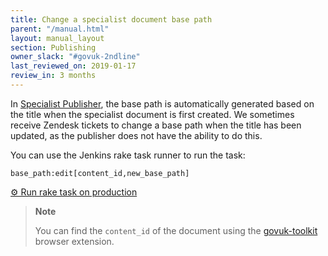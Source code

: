 ```yaml
---
title: Change a specialist document base path
parent: "/manual.html"
layout: manual_layout
section: Publishing
owner_slack: "#govuk-2ndline"
last_reviewed_on: 2019-01-17
review_in: 3 months
---
```


In [Specialist Publisher](https://specialist-publisher.publishing.service.gov.uk/), the base path is automatically generated based on the title when the specialist document is first created. We sometimes receive Zendesk tickets to change a base path when the title has been updated, as the publisher does not have the ability to do this.

You can use the Jenkins rake task runner to run the task:

```
base_path:edit[content_id,new_base_path]
```

[⚙ Run rake task on production][change]

[change]: https://deploy.publishing.service.gov.uk/job/run-rake-task/parambuild/?TARGET_APPLICATION=specialist-publisher&MACHINE_CLASS=backend&RAKE_TASK=base_path:edit[content_id,/new_base_path]

> **Note**
>
> You can find the `content_id` of the document using the [govuk-toolkit](https://github.com/alphagov/govuk-browser-extension) browser extension.
